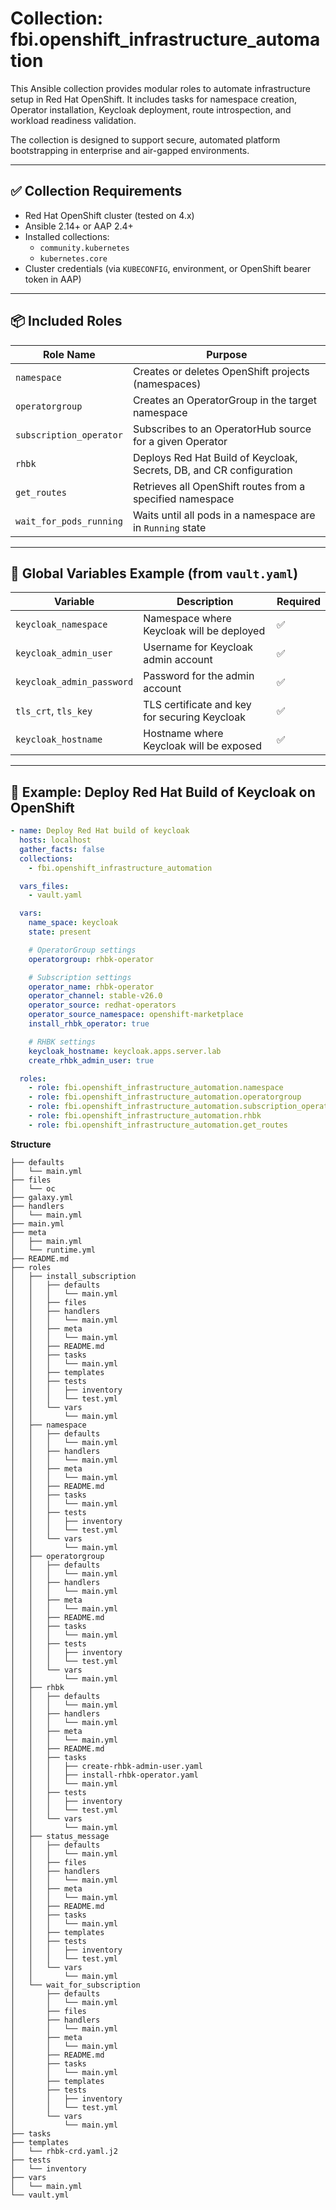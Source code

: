 # Collection: fbi.openshift_infrastructure_automation

This Ansible collection provides modular roles to automate infrastructure setup in Red Hat OpenShift. It includes tasks for namespace creation, Operator installation, Keycloak deployment, route introspection, and workload readiness validation.

The collection is designed to support secure, automated platform bootstrapping in enterprise and air-gapped environments.

---

## ✅ Collection Requirements

- Red Hat OpenShift cluster (tested on 4.x)
- Ansible 2.14+ or AAP 2.4+
- Installed collections:
  - `community.kubernetes`
  - `kubernetes.core`
- Cluster credentials (via `KUBECONFIG`, environment, or OpenShift bearer token in AAP)

---

## 📦 Included Roles

| Role Name                                       | Purpose                                                                 |
|------------------------------------------------|-------------------------------------------------------------------------|
| `namespace`                                     | Creates or deletes OpenShift projects (namespaces)                     |
| `operatorgroup`                                 | Creates an OperatorGroup in the target namespace                       |
| `subscription_operator`                         | Subscribes to an OperatorHub source for a given Operator               |
| `rhbk`                                          | Deploys Red Hat Build of Keycloak, Secrets, DB, and CR configuration   |
| `get_routes`                                    | Retrieves all OpenShift routes from a specified namespace              |
| `wait_for_pods_running`                         | Waits until all pods in a namespace are in `Running` state             |

---

## 🔧 Global Variables Example (from `vault.yaml`)

| Variable                    | Description                                                  | Required |
|----------------------------|--------------------------------------------------------------|----------|
| `keycloak_namespace`       | Namespace where Keycloak will be deployed                    | ✅       |
| `keycloak_admin_user`      | Username for Keycloak admin account                          | ✅       |
| `keycloak_admin_password`  | Password for the admin account                               | ✅       |
| `tls_crt`, `tls_key`       | TLS certificate and key for securing Keycloak                | ✅       |
| `keycloak_hostname`        | Hostname where Keycloak will be exposed                      | ✅       |

---

## 🚀 Example: Deploy Red Hat Build of Keycloak on OpenShift

```yaml
- name: Deploy Red Hat build of keycloak
  hosts: localhost
  gather_facts: false
  collections:
    - fbi.openshift_infrastructure_automation

  vars_files:
    - vault.yaml

  vars:
    name_space: keycloak
    state: present

    # OperatorGroup settings
    operatorgroup: rhbk-operator

    # Subscription settings
    operator_name: rhbk-operator
    operator_channel: stable-v26.0
    operator_source: redhat-operators
    operator_source_namespace: openshift-marketplace
    install_rhbk_operator: true

    # RHBK settings
    keycloak_hostname: keycloak.apps.server.lab
    create_rhbk_admin_user: true

  roles:
    - role: fbi.openshift_infrastructure_automation.namespace
    - role: fbi.openshift_infrastructure_automation.operatorgroup
    - role: fbi.openshift_infrastructure_automation.subscription_operator
    - role: fbi.openshift_infrastructure_automation.rhbk
    - role: fbi.openshift_infrastructure_automation.get_routes
```

**Structure**
```
├── defaults
│   └── main.yml
├── files
│   └── oc
├── galaxy.yml
├── handlers
│   └── main.yml
├── main.yml
├── meta
│   ├── main.yml
│   └── runtime.yml
├── README.md
├── roles
│   ├── install_subscription
│   │   ├── defaults
│   │   │   └── main.yml
│   │   ├── files
│   │   ├── handlers
│   │   │   └── main.yml
│   │   ├── meta
│   │   │   └── main.yml
│   │   ├── README.md
│   │   ├── tasks
│   │   │   └── main.yml
│   │   ├── templates
│   │   ├── tests
│   │   │   ├── inventory
│   │   │   └── test.yml
│   │   └── vars
│   │       └── main.yml
│   ├── namespace
│   │   ├── defaults
│   │   │   └── main.yml
│   │   ├── handlers
│   │   │   └── main.yml
│   │   ├── meta
│   │   │   └── main.yml
│   │   ├── README.md
│   │   ├── tasks
│   │   │   └── main.yml
│   │   ├── tests
│   │   │   ├── inventory
│   │   │   └── test.yml
│   │   └── vars
│   │       └── main.yml
│   ├── operatorgroup
│   │   ├── defaults
│   │   │   └── main.yml
│   │   ├── handlers
│   │   │   └── main.yml
│   │   ├── meta
│   │   │   └── main.yml
│   │   ├── README.md
│   │   ├── tasks
│   │   │   └── main.yml
│   │   ├── tests
│   │   │   ├── inventory
│   │   │   └── test.yml
│   │   └── vars
│   │       └── main.yml
│   ├── rhbk
│   │   ├── defaults
│   │   │   └── main.yml
│   │   ├── handlers
│   │   │   └── main.yml
│   │   ├── meta
│   │   │   └── main.yml
│   │   ├── README.md
│   │   ├── tasks
│   │   │   ├── create-rhbk-admin-user.yaml
│   │   │   ├── install-rhbk-operator.yaml
│   │   │   └── main.yml
│   │   ├── tests
│   │   │   ├── inventory
│   │   │   └── test.yml
│   │   └── vars
│   │       └── main.yml
│   ├── status_message
│   │   ├── defaults
│   │   │   └── main.yml
│   │   ├── files
│   │   ├── handlers
│   │   │   └── main.yml
│   │   ├── meta
│   │   │   └── main.yml
│   │   ├── README.md
│   │   ├── tasks
│   │   │   └── main.yml
│   │   ├── templates
│   │   ├── tests
│   │   │   ├── inventory
│   │   │   └── test.yml
│   │   └── vars
│   │       └── main.yml
│   └── wait_for_subscription
│       ├── defaults
│       │   └── main.yml
│       ├── files
│       ├── handlers
│       │   └── main.yml
│       ├── meta
│       │   └── main.yml
│       ├── README.md
│       ├── tasks
│       │   └── main.yml
│       ├── templates
│       ├── tests
│       │   ├── inventory
│       │   └── test.yml
│       └── vars
│           └── main.yml
├── tasks
├── templates
│   └── rhbk-crd.yaml.j2
├── tests
│   └── inventory
├── vars
│   └── main.yml
└── vault.yml
